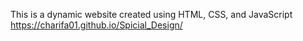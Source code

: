 This is a dynamic website created using HTML, CSS, and JavaScript
https://charifa01.github.io/Spicial_Design/
